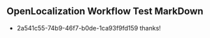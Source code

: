 ## OpenLocalization Workflow Test MarkDown
* 2a541c55-74b9-46f7-b0de-1ca93f9fd159 thanks!

<!--HONumber=Jul16_HO4-->


